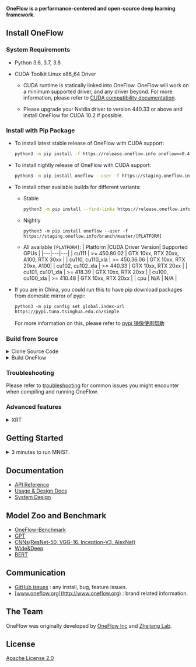 **OneFlow is a performance-centered and open-source deep learning framework.**

## Install OneFlow

  ### System Requirements

  - Python 3.6, 3.7, 3.8
  - CUDA Toolkit Linux x86_64 Driver

    - CUDA runtime is statically linked into OneFlow. OneFlow will work on a minimum supported driver, and any driver beyond. For more information, please refer to [CUDA compatibility documentation](https://docs.nvidia.com/deploy/cuda-compatibility/index.html).

    - Please upgrade your Nvidia driver to version 440.33 or above and install OneFlow for CUDA 10.2 if possible.

  ### Install with Pip Package

  - To install latest stable release of OneFlow with CUDA support:

    ```bash
    python3 -m pip install -f https://release.oneflow.info oneflow==0.4.0+cu102 --user
    ```

  - To install nightly release of OneFlow with CUDA support:
    ```bash
    python3 -m pip install oneflow --user -f https://staging.oneflow.info/branch/master/cu102
    ```

  - To install other available builds for different variants:
    - Stable
      ```bash
      python3 -m pip install --find-links https://release.oneflow.info oneflow==0.4.0+[PLATFORM] --user
      ```
    - Nightly
      ```
      python3 -m pip install oneflow --user -f https://staging.oneflow.info/branch/master/[PLATFORM]
      ```
    - All available `[PLATFORM]`:
      | Platform |CUDA Driver Version| Supported GPUs |
      |---|---|---|
      | cu111  | >= 450.80.02  | GTX 10xx, RTX 20xx, A100, RTX 30xx |
      | cu110, cu110_xla  | >= 450.36.06  | GTX 10xx, RTX 20xx, A100|
      | cu102, cu102_xla  | >= 440.33  | GTX 10xx, RTX 20xx |
      | cu101, cu101_xla  | >= 418.39  | GTX 10xx, RTX 20xx |
      | cu100, cu100_xla  | >= 410.48  | GTX 10xx, RTX 20xx |
      | cpu  | N/A | N/A |

  - If you are in China, you could run this to have pip download packages from domestic mirror of pypi:
    ```
    python3 -m pip config set global.index-url https://pypi.tuna.tsinghua.edu.cn/simple
    ```
    For more information on this, please refer to [pypi 镜像使用帮助](https://mirror.tuna.tsinghua.edu.cn/help/pypi/)

### Build from Source
<details>
<summary>Clone Source Code</summary>

- #### Option 1: Clone source code from GitHub

  ```bash
  git clone https://github.com/Oneflow-Inc/oneflow --depth=1
  ```

- #### Option 2: Download from Aliyun

  If you are in China, please download OneFlow source code from: https://oneflow-public.oss-cn-beijing.aliyuncs.com/oneflow-src.zip

  ```bash
  curl https://oneflow-public.oss-cn-beijing.aliyuncs.com/oneflow-src.zip -o oneflow-src.zip
  unzip oneflow-src.zip
  ```
</details>

<details>
<summary>Build OneFlow</summary>

- #### Option 1: Build with Conda (recommended)
  Please refer to [this repo](https://github.com/Oneflow-Inc/conda-env)

- #### Option 2: Build in docker container (recommended)
  - In the root directory of OneFlow source code, run:

    ```
    python3 docker/package/manylinux/build_wheel.py
    ```

    This should produce `.whl` files in the directory `wheelhouse`

  - If you are in China, you might need to add these flags:

    ```
    --use_tuna --use_system_proxy --use_aliyun_mirror
    ```

  - You can choose CUDA/Python versions of wheel by adding:

    ```
    --cuda_version=10.1 --python_version=3.6,3.7
    ```

  - For more useful flags, plese run the script with flag `--help` or refer to the source code of the script.

- #### Option 3: Build on bare metal
  - Install dependencies. For instance, on Ubuntu 20.04, run:
    ```
    sudo apt install -y libmkl-full-dev nasm libc++-11-dev libncurses5 g++ gcc cmake gdb python3-pip
    ```
    If there is a prompt, it is recommended to select the option to make mkl the default BLAS library.
  - In the root directory of OneFlow source code, run:

    ```
    mkdir build
    cd build
    cmake ..
    make -j$(nproc)
    ```

  - Add oneflow to your PYTHONPATH

    ```
    source build/source.sh
    ```

    Please note that this change is not permanent.

  - Simple validation

    ```
    python3 -m oneflow --doctor
    ```

  - If you are in China, please add this CMake flag `-DTHIRD_PARTY_MIRROR=aliyun` to speed up the downloading procedure for some dependency tar files.
  - For pure CPU build, please add this CMake flag `-DBUILD_CUDA=OFF`.
</details>

### Troubleshooting

Please refer to [troubleshooting](docs/source/troubleshooting.md) for common issues you might encounter when compiling and running OneFlow.

### Advanced features
<details>
<summary>XRT</summary>

- You can check this [doc](oneflow/xrt/README.md) to obtain more details about how to use XLA and TensorRT with OneFlow.
</details>

## Getting Started
<details>
<summary>3 minutes to run MNIST.</summary>

- Clone the demo code from OneFlow documentation
  ```
  git clone https://github.com/Oneflow-Inc/oneflow-documentation.git
  cd oneflow-documentation/cn/docs/code/quick_start/
  ```
- Run it in Python
  ```
  python mlp_mnist.py
  ```

- Oneflow is running and you got the training loss
  ```
  2.7290366
  0.81281316
  0.50629824
  0.35949975
  0.35245502
  ...
  ```
- More info on this demo, please refer to [doc on quick start](http://docs.oneflow.org/quick_start/quickstart_in_3_min.html).
</details>

## Documentation
- [API Reference](https://oneflow.readthedocs.io/en/master/)
- [Usage & Design Docs](http://docs.oneflow.org/)
- [System Design](https://github.com/Oneflow-Inc/oneflow-documentation/blob/master/en/docs/basics_topics/essentials_of_oneflow.md)

## Model Zoo and Benchmark
- [OneFlow-Benchmark](https://github.com/Oneflow-Inc/OneFlow-Benchmark)
- [GPT](https://github.com/Oneflow-Inc/OneFlow-Benchmark/tree/master/LanguageModeling/GPT)
- [CNNs(ResNet-50, VGG-16, Inception-V3, AlexNet)](https://github.com/Oneflow-Inc/OneFlow-Benchmark/tree/master/Classification/cnns)
- [Wide&Deep](https://github.com/Oneflow-Inc/OneFlow-Benchmark/tree/master/ClickThroughRate/WideDeepLearning)
- [BERT](https://github.com/Oneflow-Inc/OneFlow-Benchmark/tree/master/LanguageModeling/BERT)

## Communication
- [GitHub issues](https://github.com/Oneflow-Inc/oneflow/issues) : any install, bug, feature issues.
- [www.oneflow.org](http://www.oneflow.org) : brand related information.

## The Team
OneFlow was originally developed by [OneFlow Inc](http://www.oneflow.org) and [Zhejiang Lab](http://www.zhejianglab.com/).

## License
[Apache License 2.0](LICENSE)
